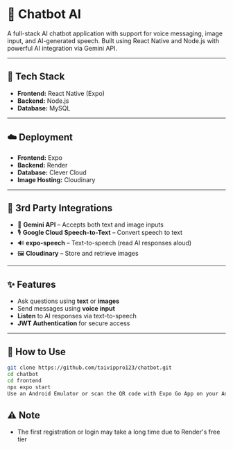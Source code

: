 # 🤖 Chatbot AI

A full-stack AI chatbot application with support for voice messaging, image input, and AI-generated speech. Built using React Native and Node.js with powerful AI integration via Gemini API.

---

## 🧰 Tech Stack

- **Frontend:** React Native (Expo)
- **Backend:** Node.js
- **Database:** MySQL

---

## ☁️ Deployment

- **Frontend:** Expo
- **Backend:** Render
- **Database:** Clever Cloud
- **Image Hosting:** Cloudinary

---

## 🔌 3rd Party Integrations

- 🧠 **Gemini API** – Accepts both text and image inputs
- 🎙️ **Google Cloud Speech-to-Text** – Convert speech to text
- 🔊 **expo-speech** – Text-to-speech (read AI responses aloud)
- 🖼️ **Cloudinary** – Store and retrieve images

---

## ✨ Features

- Ask questions using **text** or **images**
- Send messages using **voice input**
- **Listen** to AI responses via text-to-speech
- **JWT Authentication** for secure access

---

## 🚀 How to Use

```bash
git clone https://github.com/taivippro123/chatbot.git
cd chatbot
cd frontend
npx expo start
Use an Android Emulator or scan the QR code with Expo Go App on your Android/iOS device.
```
## ⚠️ Note
- The first registration or login may take a long time due to Render's free tier

